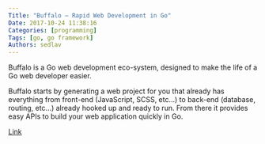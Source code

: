 ```yaml
---
Title: "Buffalo – Rapid Web Development in Go"
Date: 2017-10-24 11:38:16
Categories: [programming]
Tags: [go, go framework]
Authors: sedlav
---
```


Buffalo is a Go web development eco-system, designed to make the life of a Go web developer easier.

Buffalo starts by generating a web project for you that already has everything from front-end (JavaScript, SCSS, etc...) to back-end (database, routing, etc...) already hooked up and ready to run. From there it provides easy APIs to build your web application quickly in Go.


[Link](https://gobuffalo.io/)
